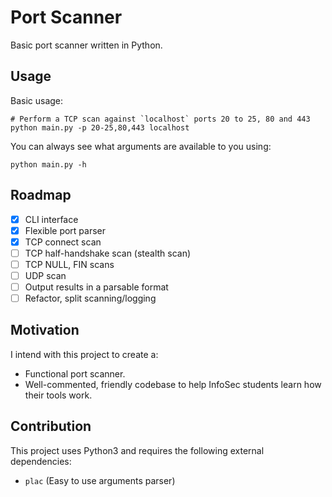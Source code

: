 # Port Scanner

Basic port scanner written in Python.

## Usage

Basic usage:
```shell
# Perform a TCP scan against `localhost` ports 20 to 25, 80 and 443
python main.py -p 20-25,80,443 localhost
```

You can always see what arguments are available to you using:
```shell
python main.py -h
```

## Roadmap

- [x] CLI interface
- [x] Flexible port parser
- [x] TCP connect scan
- [ ] TCP half-handshake scan (stealth scan)
- [ ] TCP NULL, FIN scans
- [ ] UDP scan
- [ ] Output results in a parsable format
- [ ] Refactor, split scanning/logging

## Motivation

I intend with this project to create a:
- Functional port scanner.
- Well-commented, friendly codebase to help InfoSec students learn how their tools work.

## Contribution

This project uses Python3 and requires the following external dependencies:
- `plac` (Easy to use arguments parser)